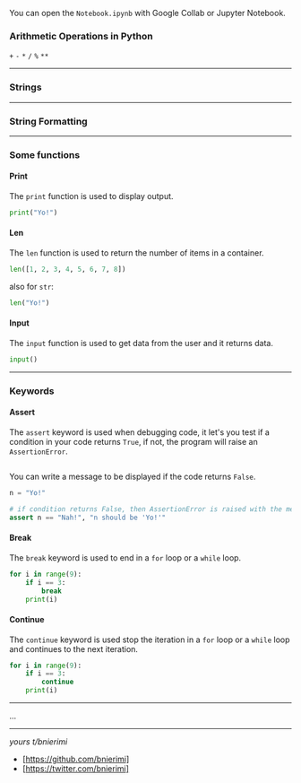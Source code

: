 You can open the `Notebook.ipynb` with Google Collab or Jupyter Notebook.

### Arithmetic Operations in Python
`+`
`-`
`*`
`/`
`%`
`**`

----


### Strings


----


### String Formatting


----


### Some functions
#### Print
The `print` function is used to display output.
```py
print("Yo!")
```

#### Len
The `len` function is used to return the number of items in a container.
```py
len([1, 2, 3, 4, 5, 6, 7, 8])
```

also for `str`:
```py
len("Yo!")
```

#### Input
The `input` function is used to get data from the user and it returns data.
```py
input()
```


----


### Keywords
#### Assert
The `assert` keyword is used when debugging code, it let's you test if a condition in your code returns `True`, if not, the program will raise an `AssertionError`.
```py
```

You can write a message to be displayed if the code returns `False`.
```py
n = "Yo!"

# if condition returns False, then AssertionError is raised with the message: "n should be 'Yo!'
assert n == "Nah!", "n should be 'Yo!'"
```

#### Break
The `break` keyword is used to end in a `for` loop or a `while` loop.
```py
for i in range(9):
    if i == 3:
        break
    print(i)
```

#### Continue
The `continue` keyword is used stop the iteration in a `for` loop or a `while` loop and continues to the next iteration.
```py
for i in range(9):
    if i == 3:
        continue
    print(i)
```


----


...


----


_yours t/bnierimi_
- [https://github.com/bnierimi]
- [https://twitter.com/bnierimi]